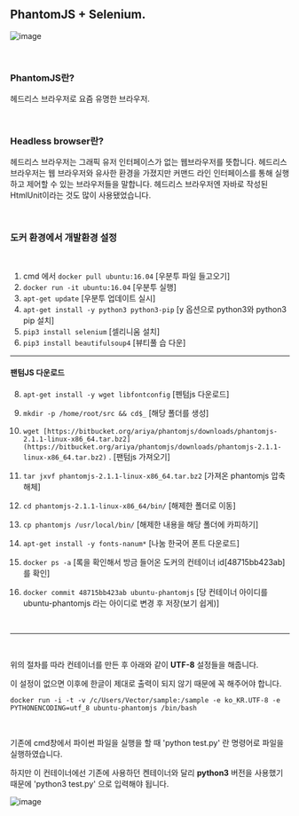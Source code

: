 ## PhantomJS + Selenium.
![image](https://user-images.githubusercontent.com/57824945/132130886-8a38772a-b291-49c0-a574-b81c1423605b.png)

<br/>

### PhantomJS란?

헤드리스 브라우저로 요즘 유명한 브라우저.

<br/>

### Headless browser란?

헤드리스 브라우저는 그래픽 유저 인터페이스가 없는 웹브라우저를 뜻합니다. 헤드리스 브라우저는 웹 브라우저와 유사한 환경을 가졌지만 커맨드 라인 인터페이스를 통해 실행하고 제어할 수 있는 브라우저들을 말합니다. 헤드리스 브라우저엔 자바로 작성된 HtmlUnit이라는 것도 많이 사용됐었습니다.

<br/>

### 도커 환경에서 개발환경 설정

<br/>

1. cmd 에서 `docker pull ubuntu:16.04` [우분투 파일 들고오기]
2. `docker run -it ubuntu:16.04` [우분투 실행]
3. `apt-get update` [우분투 업데이트 실시]
4. `apt-get install -y python3 python3-pip`  [y 옵션으로 python3와 python3 pip 설치]
5. `pip3 install selenium`  [셀리니움 설치]
6. `pip3 install beautifulsoup4` [뷰티풀 습 다운]

---

#### 팬텀JS 다운로드

8. `apt-get install -y wget libfontconfig` [펜텀js 다운로드]
9. `mkdir -p /home/root/src && cd$_`  [해당 폴더를 생성]
10. `wget [https://bitbucket.org/ariya/phantomjs/downloads/phantomjs-2.1.1-linux-x86_64.tar.bz2](https://bitbucket.org/ariya/phantomjs/downloads/phantomjs-2.1.1-linux-x86_64.tar.bz2)` .
    [팬텀js 가져오기]

1. `tar jxvf phantomjs-2.1.1-linux-x86_64.tar.bz2` [가져온 phantomjs 압축 해체]
2. `cd phantomjs-2.1.1-linux-x86_64/bin/`  [해제한 폴더로 이동]
3. `cp phantomjs /usr/local/bin/`  [해제한 내용을 해당 폴더에 카피하기]
4. `apt-get install -y fonts-nanum*` [나눔 한국어 폰트 다운로드]
5. `docker ps -a` [록을 확인해서 방금 들어온 도커의 컨테이너 id[48715bb423ab]를 확인]
6. `docker commit 48715bb423ab ubuntu-phantomjs` [당 컨테이너 아이디를 ubuntu-phantomjs 라는 아이디로 변경 후 저장(보기 쉽게)]

<br/>

---

<br/>


위의 절차를 따라 컨테이너를 만든 후 아래와 같이 **UTF-8** 설정들을 해줍니다.

이 설정이 없으면 이후에 한글이 제대로 출력이 되지 않기 때문에 꼭 해주어야 합니다.

`docker run -i -t -v /c/Users/Vector/sample:/sample -e ko_KR.UTF-8 -e PYTHONENCODING=utf_8 ubuntu-phantomjs /bin/bash`

<br/>


기존에 cmd창에서 파이썬 파일을 실행을 할 때 'python test.py' 란 명령어로 파일을 실행하였습니다.

하지만 이 컨테이너에선 기존에 사용하던 켄테이너와 달리 **python3** 버전을 사용했기 때문에 'python3 test.py' 으로 입력해야 됩니다.

![image](https://user-images.githubusercontent.com/57824945/132694982-4dbebfd9-dbea-4364-8a73-22cfbf58f00f.png)


